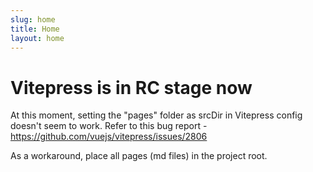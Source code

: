 ```yaml
---
slug: home
title: Home
layout: home
---
```


# Vitepress is in RC stage now

At this moment, setting the "pages" folder as srcDir in Vitepress config doesn't seem to work. Refer to this bug report - https://github.com/vuejs/vitepress/issues/2806

As a workaround, place all pages (md files) in the project root.
